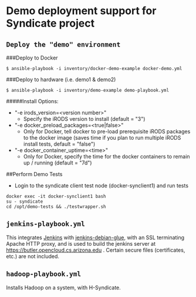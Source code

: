 # Demo deployment support for Syndicate project

## `Deploy the "demo" environment`

###Deploy to Docker

```
$ ansible-playbook -i inventory/docker-demo-example docker-demo.yml
```

###Deploy to hardware (i.e. demo1 & demo2)

```
$ ansible-playbook -i inventory/demo-example demo-playbook.yml
```

#####Install Options:

* "-e irods\_version=\<version number\>"
  - Specify the iRODS version to install (default = "3")
* "-e docker\_preload\_packages=\<true|false\>"
  - Only for Docker, tell docker to pre-load prerequisite iRODS packages to the docker image (saves time if you plan to run multiple iRODS install tests, default = "false")
* "-e docker\_container\_uptime=\<time\>"
  - Only for Docker, specify the time for the docker containers to remain up / running (default = "7d")

##Perform Demo Tests

* Login to the syndicate client test node (docker-synclient1) and run tests
 
```
docker exec -it docker-synclient1 bash
su - syndicate
cd /opt/demo-tests && ./testwrapper.sh
```

## `jenkins-playbook.yml`

This integrates [Jenkins](https://jenkins.io) with
[jenkins-debian-glue](http://jenkins-debian-glue.org/), with an SSL terminating
Apache HTTP proxy, and is used to build the jenkins server at
https://butler.opencloud.cs.arizona.edu . Certain secure files (certificates,
etc.) are not included.


## `hadoop-playbook.yml`

Installs Hadoop on a system, with H-Syndicate.

